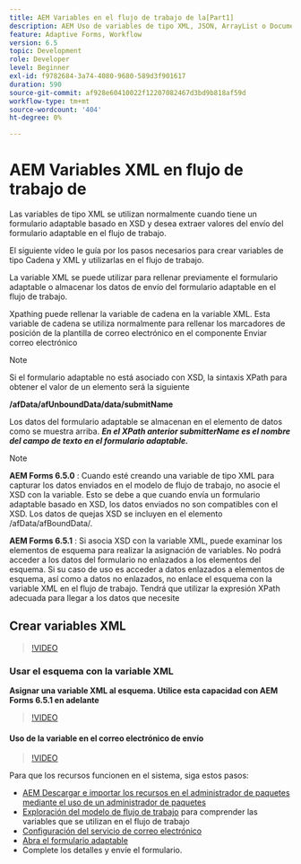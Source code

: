 ```yaml
---
title: AEM Variables en el flujo de trabajo de la[Part1]
description: AEM Uso de variables de tipo XML, JSON, ArrayList o Document en un flujo de trabajo de
feature: Adaptive Forms, Workflow
version: 6.5
topic: Development
role: Developer
level: Beginner
exl-id: f9782684-3a74-4080-9680-589d3f901617
duration: 590
source-git-commit: af928e60410022f12207082467d3bd9b818af59d
workflow-type: tm+mt
source-wordcount: '404'
ht-degree: 0%

---
```


# AEM Variables XML en flujo de trabajo de

Las variables de tipo XML se utilizan normalmente cuando tiene un formulario adaptable basado en XSD y desea extraer valores del envío del formulario adaptable en el flujo de trabajo.

El siguiente vídeo le guía por los pasos necesarios para crear variables de tipo Cadena y XML y utilizarlas en el flujo de trabajo.

La variable XML se puede utilizar para rellenar previamente el formulario adaptable o almacenar los datos de envío del formulario adaptable en el flujo de trabajo.

Xpathing puede rellenar la variable de cadena en la variable XML. Esta variable de cadena se utiliza normalmente para rellenar los marcadores de posición de la plantilla de correo electrónico en el componente Enviar correo electrónico

>[!NOTE]
>
>Si el formulario adaptable no está asociado con XSD, la sintaxis XPath para obtener el valor de un elemento será la siguiente
>
>**/afData/afUnboundData/data/submitName**

Los datos del formulario adaptable se almacenan en el elemento de datos como se muestra arriba. **_En el XPath anterior submitterName es el nombre del campo de texto en el formulario adaptable._**

>[!NOTE]
>
>**AEM Forms 6.5.0** : Cuando esté creando una variable de tipo XML para capturar los datos enviados en el modelo de flujo de trabajo, no asocie el XSD con la variable. Esto se debe a que cuando envía un formulario adaptable basado en XSD, los datos enviados no son compatibles con el XSD. Los datos de quejas XSD se incluyen en el elemento /afData/afBoundData/.
>
>**AEM Forms 6.5.1** : Si asocia XSD con la variable XML, puede examinar los elementos de esquema para realizar la asignación de variables. No podrá acceder a los datos del formulario no enlazados a los elementos del esquema. Si su caso de uso es acceder a datos enlazados a elementos de esquema, así como a datos no enlazados, no enlace el esquema con la variable XML en el flujo de trabajo. Tendrá que utilizar la expresión XPath adecuada para llegar a los datos que necesite

## Crear variables XML

>[!VIDEO](https://video.tv.adobe.com/v/26440?quality=12&learn=on)

### Usar el esquema con la variable XML

**Asignar una variable XML al esquema. Utilice esta capacidad con AEM Forms 6.5.1 en adelante**

>[!VIDEO](https://video.tv.adobe.com/v/28098?quality=12&learn=on)

#### Uso de la variable en el correo electrónico de envío

>[!VIDEO](https://video.tv.adobe.com/v/26441?quality=12&learn=on)

Para que los recursos funcionen en el sistema, siga estos pasos:

* [AEM Descargar e importar los recursos en el administrador de paquetes mediante el uso de un administrador de paquetes](assets/xmlandstringvariable.zip)
* [Exploración del modelo de flujo de trabajo](http://localhost:4502/editor.html/conf/global/settings/workflow/models/vacationrequest.html) para comprender las variables que se utilizan en el flujo de trabajo
* [Configuración del servicio de correo electrónico](https://helpx.adobe.com/experience-manager/6-5/sites/administering/using/notification.html#ConfiguringtheMailService)
* [Abra el formulario adaptable](http://localhost:4502/content/dam/formsanddocuments/applicationfortimeoff/jcr:content?wcmmode=disabled)
* Complete los detalles y envíe el formulario.
